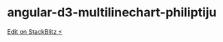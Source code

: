 # angular-d3-multilinechart-philiptiju

[Edit on StackBlitz ⚡️](https://stackblitz.com/edit/angular-d3-multilinechart-philiptiju)